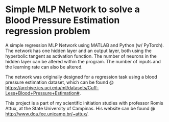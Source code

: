 # Simple MLP Network to solve a Blood Pressure Estimation regression problem
A simple regression MLP Network using MATLAB and Python (w/ PyTorch). The network has one hidden layer and an output layer,
both using the hyperbolic tangent as activation function. The number of neurons in the hidden layer
can be altered within the program. The number of inputs and the learning rate can also be altered.

The network was originally designed for a regression task using a blood pressure estimation dataset, which can be
found @ https://archive.ics.uci.edu/ml/datasets/Cuff-Less+Blood+Pressure+Estimation#.

This project is a part of my scientific initiation studies with professor Romis Attux, at the State University of Campinas.
His website can be found @ http://www.dca.fee.unicamp.br/~attux/.
